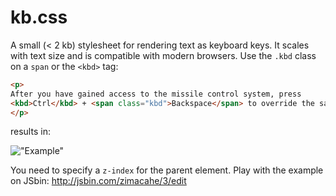 kb.css
======

A small (< 2 kb) stylesheet for rendering text as keyboard keys. It scales with text size and is compatible with modern browsers. Use the `.kbd` class on a `span` or the `<kbd>` tag:

```html
<p>
After you have gained access to the missile control system, press 
<kbd>Ctrl</kbd> + <span class="kbd">Backspace</span> to override the safety controls.
</p>
```

results in:

!["Example"](https://raw.githubusercontent.com/JSlote/kbd.css/master/example.png "Example")

You need to specify a `z-index` for the parent element. Play with the example on JSbin: http://jsbin.com/zimacahe/3/edit
